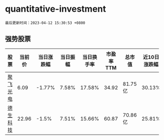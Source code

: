 # quantitative-investment

`最后更新时间：2023-04-12 15:30:53 +0800`

## 强势股票

|股票|当前价|当日涨跌幅|当日振幅|当日换手率|市盈率TTM|总市值|近10日涨跌幅|
|----|----|----|----|----|----|----|----|
|[聚飞光电](https://xueqiu.com/S/SZ300303)|6.09|-1.77%|7.58%|17.58%|34.92|81.75亿|30.13%|
|[德生科技](https://xueqiu.com/S/SZ002908)|22.96|-1.5%|7.51%|15.66%|60.87|70.86亿|25.81%|
